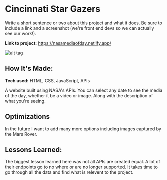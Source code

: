 # Cincinnati Star Gazers # 
Write a short sentence or two about this project and what it does. Be sure to include a link and a screenshot (we're front end devs so we can actually see our work!).

**Link to project:** https://nasamediaofday.netlify.app/

![alt tag](https://github.com/AdamRobinsonSE/NASA-Project/blob/Main/img/readme.screenshot.PNG)

## How It's Made:

**Tech used:** HTML, CSS, JavaScript, APIs

A website built using NASA's APIs. You can select any date to see the media of the day, whether it be a video or image. Along with the description of what you're seeing.

## Optimizations

In the future I want to add many more options including images captured by the Mars Rover.

## Lessons Learned:

The biggest lesson learned here was not all APIs are created equal. A lot of their endpoints go to no where or are no longer supported. It takes time to go through all the data and find what is relevent to the project.
